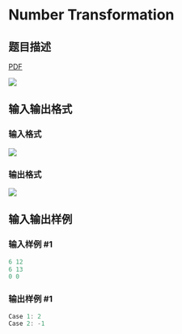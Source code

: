 # Number Transformation

## 题目描述

[problemUrl]: https://uva.onlinejudge.org/index.php?option=com_onlinejudge&Itemid=8&category=117&page=show_problem&problem=2830

[PDF](https://uva.onlinejudge.org/external/117/p11730.pdf)

![](https://cdn.luogu.com.cn/upload/vjudge_pic/UVA11730/e48505d49064a2308ffd72a3a7cb85d7d481c8a8.png)

## 输入输出格式

### 输入格式

![](https://cdn.luogu.com.cn/upload/vjudge_pic/UVA11730/4c7da5dcad9324daa0cadafb6502a49049b0449f.png)

### 输出格式

![](https://cdn.luogu.com.cn/upload/vjudge_pic/UVA11730/0915c9f5d9f625066e2b1bf3d4934f8017d574f6.png)

## 输入输出样例

### 输入样例 #1

```cpp
6 12
6 13
0 0
```


### 输出样例 #1

```cpp
Case 1: 2
Case 2: -1
```



